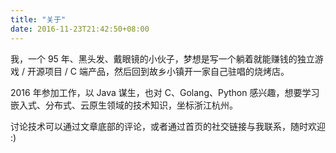 ```yaml
---
title: "关于"
date: 2016-11-23T21:42:50+08:00
---
```


我，一个 95 年、黑头发、戴眼镜的小伙子，梦想是写一个躺着就能赚钱的独立游戏 / 开源项目 / C 端产品，然后回到故乡小镇开一家自己驻唱的烧烤店。

2016 年参加工作，以 Java 谋生，也对 C、Golang、Python 感兴趣，想要学习嵌入式、分布式、云原生领域的技术知识，坐标浙江杭州。

讨论技术可以通过文章底部的评论，或者通过首页的社交链接与我联系，随时欢迎 :)
